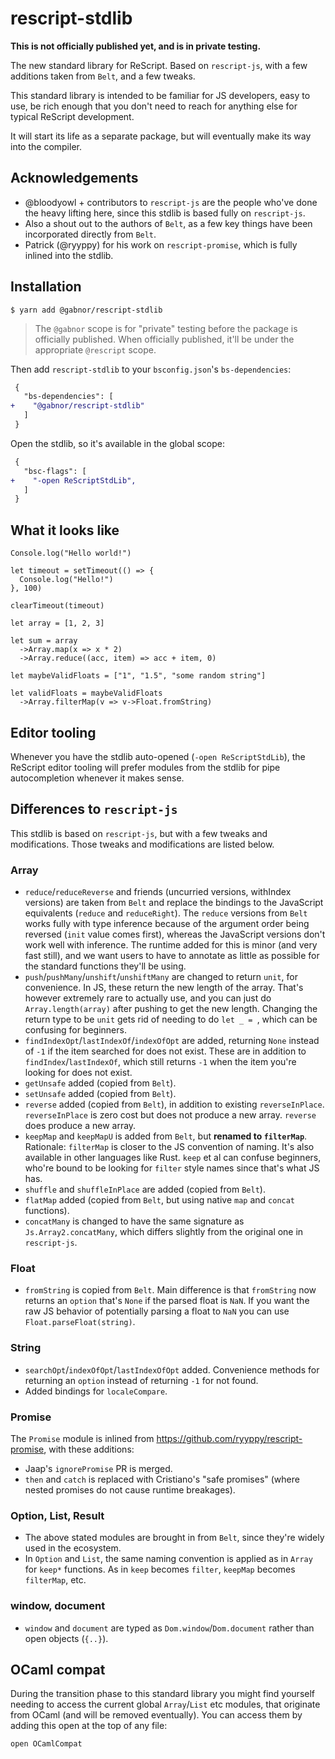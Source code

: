 # rescript-stdlib

**This is not officially published yet, and is in private testing.**

The new standard library for ReScript. Based on `rescript-js`, with a few additions taken from `Belt`, and a few tweaks.

This standard library is intended to be familiar for JS developers, easy to use, be rich enough that you don't need to reach for anything else for typical ReScript development.

It will start its life as a separate package, but will eventually make its way into the compiler.

## Acknowledgements

- @bloodyowl + contributors to `rescript-js` are the people who've done the heavy lifting here, since this stdlib is based fully on `rescript-js`.
- Also a shout out to the authors of `Belt`, as a few key things have been incorporated directly from `Belt`.
- Patrick (@ryyppy) for his work on `rescript-promise`, which is fully inlined into the stdlib.

## Installation

```console
$ yarn add @gabnor/rescript-stdlib
```

> The `@gabnor` scope is for "private" testing before the package is officially published. When officially published, it'll be under the appropriate `@rescript` scope.

Then add `rescript-stdlib` to your `bsconfig.json`'s `bs-dependencies`:

```diff
 {
   "bs-dependencies": [
+    "@gabnor/rescript-stdlib"
   ]
 }
```

Open the stdlib, so it's available in the global scope:

```diff
 {
   "bsc-flags": [
+    "-open ReScriptStdLib",
   ]
 }
```

## What it looks like

```rescript
Console.log("Hello world!")

let timeout = setTimeout(() => {
  Console.log("Hello!")
}, 100)

clearTimeout(timeout)

let array = [1, 2, 3]

let sum = array
  ->Array.map(x => x * 2)
  ->Array.reduce((acc, item) => acc + item, 0)

let maybeValidFloats = ["1", "1.5", "some random string"]

let validFloats = maybeValidFloats
  ->Array.filterMap(v => v->Float.fromString)
```

## Editor tooling

Whenever you have the stdlib auto-opened (`-open ReScriptStdLib`), the ReScript editor tooling will prefer modules from the stdlib for pipe autocompletion whenever it makes sense.

## Differences to `rescript-js`

This stdlib is based on `rescript-js`, but with a few tweaks and modifications. Those tweaks and modifications are listed below.

### Array

- `reduce`/`reduceReverse` and friends (uncurried versions, withIndex versions) are taken from `Belt` and replace the bindings to the JavaScript equivalents (`reduce` and `reduceRight`). The `reduce` versions from `Belt` works fully with type inference because of the argument order being reversed (`init` value comes first), whereas the JavaScript versions don't work well with inference. The runtime added for this is minor (and very fast still), and we want users to have to annotate as little as possible for the standard functions they'll be using.
- `push`/`pushMany`/`unshift`/`unshiftMany` are changed to return `unit`, for convenience. In JS, these return the new length of the array. That's however extremely rare to actually use, and you can just do `Array.length(array)` after pushing to get the new length. Changing the return type to be `unit` gets rid of needing to do `let _ = `, which can be confusing for beginners.
- `findIndexOpt`/`lastIndexOf`/`indexOfOpt` are added, returning `None` instead of `-1` if the item searched for does not exist. These are in addition to `findIndex`/`lastIndexOf`, which still returns `-1` when the item you're looking for does not exist.
- `getUnsafe` added (copied from `Belt`).
- `setUnsafe` added (copied from `Belt`).
- `reverse` added (copied from `Belt`), in addition to existing `reverseInPlace`. `reverseInPlace` is zero cost but does not produce a new array. `reverse` does produce a new array.
- `keepMap` and `keepMapU` is added from `Belt`, but **renamed to `filterMap`**. Rationale: `filterMap` is closer to the JS convention of naming. It's also available in other languages like Rust. `keep` et al can confuse beginners, who're bound to be looking for `filter` style names since that's what JS has.
- `shuffle` and `shuffleInPlace` are added (copied from `Belt`).
- `flatMap` added (copied from `Belt`, but using native `map` and `concat` functions).
- `concatMany` is changed to have the same signature as `Js.Array2.concatMany`, which differs slightly from the original one in `rescript-js`.

### Float

- `fromString` is copied from `Belt`. Main difference is that `fromString` now returns an `option` that's `None` if the parsed float is `NaN`. If you want the raw JS behavior of potentially parsing a float to `NaN` you can use `Float.parseFloat(string)`.

### String

- `searchOpt`/`indexOfOpt`/`lastIndexOfOpt` added. Convenience methods for returning an `option` instead of returning `-1` for not found.
- Added bindings for `localeCompare`.

### Promise

The `Promise` module is inlined from https://github.com/ryyppy/rescript-promise, with these additions:

- Jaap's `ignorePromise` PR is merged.
- `then` and `catch` is replaced with Cristiano's "safe promises" (where nested promises do not cause runtime breakages).

### Option, List, Result

- The above stated modules are brought in from `Belt`, since they're widely used in the ecosystem.
- In `Option` and `List`, the same naming convention is applied as in `Array` for `keep*` functions. As in `keep` becomes `filter`, `keepMap` becomes `filterMap`, etc.

### window, document

- `window` and `document` are typed as `Dom.window`/`Dom.document` rather than open objects (`{..}`).

## OCaml compat

During the transition phase to this standard library you might find yourself needing to access the current global `Array`/`List` etc modules, that originate from OCaml (and will be removed eventually). You can access them by adding this open at the top of any file:

```rescript
open OCamlCompat
```
